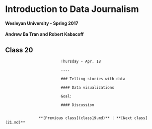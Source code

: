 # Introduction to Data Journalism
  
  #### Wesleyan University - Spring 2017
  
  **Andrew Ba Tran and Robert Kabacoff**
  
  ## Class 20
                             Thursday - Apr. 18
                             
                             ----
                             
                             ### Telling stories with data
                             
                             #### Data visualizations
                             
                             Goal: 
                             
                             #### Discussion
                             
                   
                   **[Previous class](class19.md)** | **[Next class](21.md)**
